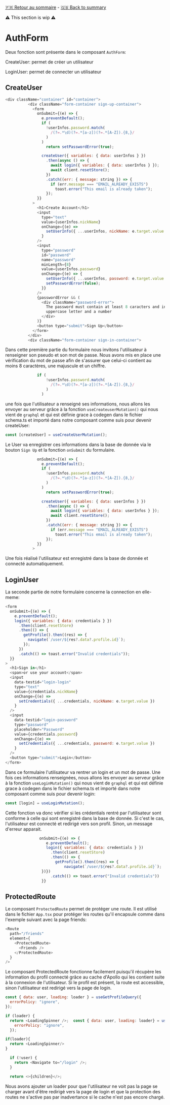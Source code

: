 [🇫🇷 Retour au sommaire](../../Readme.md) - [🇬🇧 Back to summary](../Index/en.md)

⚠️ This section is wip ⚠️

# AuthForm

Deux fonction sont présente dans le composant `AuthForm`:

CreateUser: permet de créer un utilisateur

LoginUser: permet de connecter un utilisateur

## CreateUser

```js
<div className="container" id="container">
          <div className="form-container sign-up-container">
            <form
              onSubmit={(e) => {
                e.preventDefault();
                if (
                  !userInfos.password.match(
                    /(?=.*\d)(?=.*[a-z])(?=.*[A-Z]).{8,}/
                  )
                )
                  return setPasswordError(true);

                createUser({ variables: { data: userInfos } })
                  .then(async () => {
                    await login({ variables: { data: userInfos } });
                    await client.resetStore();
                  })
                  .catch((err: { message: string }) => {
                    if (err.message === "EMAIL_ALREADY_EXISTS")
                      toast.error("This email is already taken");
                  });
              }}
            >
              <h1>Create Account</h1>
              <input
                type="text"
                value={userInfos.nickName}
                onChange={(e) =>
                  setUserInfo({ ...userInfos, nickName: e.target.value })
                }
              />
              <input
                type="password"
                id="password"
                name="password"
                minLength={8}
                value={userInfos.password}
                onChange={(e) => {
                  setUserInfo({ ...userInfos, password: e.target.value });
                  setPasswordError(false);
                }}
              />
              {passwordError && (
                <div className="password-error">
                  The password must contain at least 8 caracters and include an
                  uppercase letter and a number
                </div>
              )}
              <button type="submit">Sign Up</button>
            </form>
          </div>
          <div className="form-container sign-in-container">
```

Dans cette première partie du formulaire nous invitons l'utilisateur à renseigner son pseudo et son mot de passe. Nous avons mis en place une vérification du mot de passe afin de s'assurer que celui-ci contient au moins 8 caractères, une majuscule et un chiffre.

```js
              if (
                  !userInfos.password.match(
                    /(?=.*\d)(?=.*[a-z])(?=.*[A-Z]).{8,}/
                  )
                )
```

une fois que l'utilisateur a renseigné ses informations, nous allons les envoyer au serveur grâce à la fonction `useCreateuserMutation()` qui nous vient de `graphql` et qui est définie grace à codegen dans le fichier schema.ts et importé dans notre composant comme suis pour devenir createUser:

```js
const [createUser] = useCreateUserMutation();
```

Le User va enregistrer ces informations dans la base de donnée via le bouton `Sign Up` et la fonction `onSubmit` du formulaire.

```js
              onSubmit={(e) => {
                e.preventDefault();
                if (
                  !userInfos.password.match(
                    /(?=.*\d)(?=.*[a-z])(?=.*[A-Z]).{8,}/
                  )
                )
                  return setPasswordError(true);

                createUser({ variables: { data: userInfos } })
                  .then(async () => {
                    await login({ variables: { data: userInfos } });
                    await client.resetStore();
                  })
                  .catch((err: { message: string }) => {
                    if (err.message === "EMAIL_ALREADY_EXISTS")
                      toast.error("This email is already taken");
                  });
              }}
            >
```

Une fois réalisé l'utilisateur est enregistré dans la base de donnée et connecté automatiquement.

## LoginUser

La seconde partie de notre formulaire concerne la connection en elle-meme:

```js
<form
  onSubmit={(e) => {
    e.preventDefault();
    login({ variables: { data: credentials } })
      .then(client.resetStore)
      .then(() => {
        getProfile().then((res) => {
          navigate(`/user/${res?.data?.profile.id}`);
        });
      })
      .catch(() => toast.error("Invalid credentials"));
  }}
>
  <h1>Sign in</h1>
  <span>or use your account</span>
  <input
    data-testid="login-login"
    type="text"
    value={credentials.nickName}
    onChange={(e) =>
      setCredentials({ ...credentials, nickName: e.target.value })
    }
  />
  <input
    data-testid="login-password"
    type="password"
    placeholder="Password"
    value={credentials.password}
    onChange={(e) =>
      setCredentials({ ...credentials, password: e.target.value })
    }
  />
  <button type="submit">Login</button>
</form>
```

Dans ce formulaire l'utilisateur va rentrer un login et un mot de passe. Une fois ces informations renseignées, nous allons les envoyer au serveur grâce à la fonction `useLoginMutation()` qui nous vient de `graphql` et qui est définie grace à codegen dans le fichier schema.ts et importé dans notre composant comme suis pour devenir login:

```js
const [login] = useLoginMutation();
```

Cette fonction va donc vérifier si les crédentials rentré par l'utilisateur sont conforme à celle qui sont enregistré dans la base de donnée. Si c'est le cas, l'utilisateur est connecté et redirigé vers son profil. Sinon, un message d'erreur apparait.

```js
               onSubmit={(e) => {
                  e.preventDefault();
                  login({ variables: { data: credentials } })
                    .then(client.resetStore)
                    .then(() => {
                      getProfile().then((res) => {
                          navigate(`/user/${res?.data?.profile.id}`);
                })})
                    .catch(() => toast.error("Invalid credentials"))
                }}
```

## ProtectedRoute

Le composant `ProtectedRoute` permet de protéger une route. Il est utilisé dans le fichier `App.tsx` pour protéger les routes qu'il encapsule comme dans l'exemple suivant avec la page friends:

```js
<Route
  path="/friends"
  element={
    <ProtectedRoute>
      <Friends />
    </ProtectedRoute>
  }
/>
```

Le composant ProtectedRoute fonctionne facilement puisqu'il récupère les information du profil connecté grâce au cache d'Apollo qui les contient suite à la connexion de l'utilisateur. Si le profil est présent, la route est accessible, sinon l'utilisateur est redirigé vers la page de login.

```js
const { data: user, loading: loader } = useGetProfileQuery({
  errorPolicy: "ignore",
});

if (loader) {
  return <LoadingSpinner />;  const { data: user, loading: loader} = useGetProfileQuery({
    errorPolicy: "ignore",
  });

if(loader){
  return <LoadingSpinner/>
}

  if (!user) {
    return <Navigate to="/login" />;
  }

  return <>{children}</>;

```

Nous avons ajouter un loader pour que l'utilisateur ne voit pas la page se charger avant d'être redirigé vers la page de login et que la protection des routes ne s'active pas par inadvertance si le cache n'est pas encore chargé.
